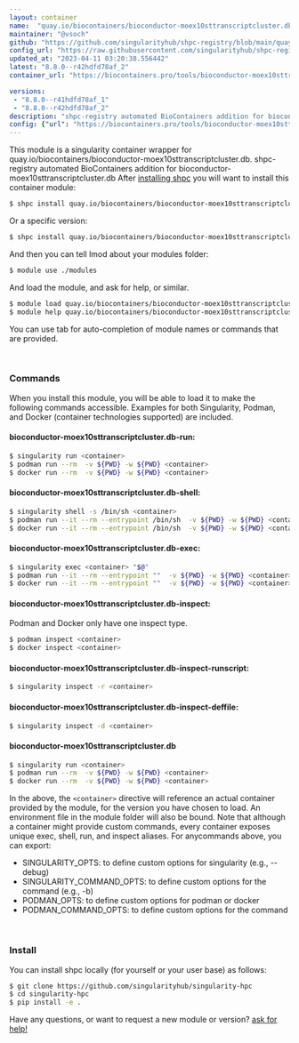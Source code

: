 ```yaml
---
layout: container
name:  "quay.io/biocontainers/bioconductor-moex10sttranscriptcluster.db"
maintainer: "@vsoch"
github: "https://github.com/singularityhub/shpc-registry/blob/main/quay.io/biocontainers/bioconductor-moex10sttranscriptcluster.db/container.yaml"
config_url: "https://raw.githubusercontent.com/singularityhub/shpc-registry/main/quay.io/biocontainers/bioconductor-moex10sttranscriptcluster.db/container.yaml"
updated_at: "2023-04-11 03:20:38.556442"
latest: "8.8.0--r42hdfd78af_2"
container_url: "https://biocontainers.pro/tools/bioconductor-moex10sttranscriptcluster.db"

versions:
 - "8.8.0--r41hdfd78af_1"
 - "8.8.0--r42hdfd78af_2"
description: "shpc-registry automated BioContainers addition for bioconductor-moex10sttranscriptcluster.db"
config: {"url": "https://biocontainers.pro/tools/bioconductor-moex10sttranscriptcluster.db", "maintainer": "@vsoch", "description": "shpc-registry automated BioContainers addition for bioconductor-moex10sttranscriptcluster.db", "latest": {"8.8.0--r42hdfd78af_2": "sha256:8bc44754fea356fd86b4dc04d8426491631c3e84369980ec4a175ebe58dab6b9"}, "tags": {"8.8.0--r41hdfd78af_1": "sha256:037699ab46bc11be0190390cf8a8925f3b9f9b6e6e0f618d90ffd10eab60bdca", "8.8.0--r42hdfd78af_2": "sha256:8bc44754fea356fd86b4dc04d8426491631c3e84369980ec4a175ebe58dab6b9"}, "docker": "quay.io/biocontainers/bioconductor-moex10sttranscriptcluster.db"}
---
```


This module is a singularity container wrapper for quay.io/biocontainers/bioconductor-moex10sttranscriptcluster.db.
shpc-registry automated BioContainers addition for bioconductor-moex10sttranscriptcluster.db
After [installing shpc](#install) you will want to install this container module:


```bash
$ shpc install quay.io/biocontainers/bioconductor-moex10sttranscriptcluster.db
```

Or a specific version:

```bash
$ shpc install quay.io/biocontainers/bioconductor-moex10sttranscriptcluster.db:8.8.0--r42hdfd78af_2
```

And then you can tell lmod about your modules folder:

```bash
$ module use ./modules
```

And load the module, and ask for help, or similar.

```bash
$ module load quay.io/biocontainers/bioconductor-moex10sttranscriptcluster.db/8.8.0--r42hdfd78af_2
$ module help quay.io/biocontainers/bioconductor-moex10sttranscriptcluster.db/8.8.0--r42hdfd78af_2
```

You can use tab for auto-completion of module names or commands that are provided.

<br>

### Commands

When you install this module, you will be able to load it to make the following commands accessible.
Examples for both Singularity, Podman, and Docker (container technologies supported) are included.

#### bioconductor-moex10sttranscriptcluster.db-run:

```bash
$ singularity run <container>
$ podman run --rm  -v ${PWD} -w ${PWD} <container>
$ docker run --rm  -v ${PWD} -w ${PWD} <container>
```

#### bioconductor-moex10sttranscriptcluster.db-shell:

```bash
$ singularity shell -s /bin/sh <container>
$ podman run --it --rm --entrypoint /bin/sh  -v ${PWD} -w ${PWD} <container>
$ docker run --it --rm --entrypoint /bin/sh  -v ${PWD} -w ${PWD} <container>
```

#### bioconductor-moex10sttranscriptcluster.db-exec:

```bash
$ singularity exec <container> "$@"
$ podman run --it --rm --entrypoint ""  -v ${PWD} -w ${PWD} <container> "$@"
$ docker run --it --rm --entrypoint ""  -v ${PWD} -w ${PWD} <container> "$@"
```

#### bioconductor-moex10sttranscriptcluster.db-inspect:

Podman and Docker only have one inspect type.

```bash
$ podman inspect <container>
$ docker inspect <container>
```

#### bioconductor-moex10sttranscriptcluster.db-inspect-runscript:

```bash
$ singularity inspect -r <container>
```

#### bioconductor-moex10sttranscriptcluster.db-inspect-deffile:

```bash
$ singularity inspect -d <container>
```



#### bioconductor-moex10sttranscriptcluster.db

```bash
$ singularity run <container>
$ podman run --rm  -v ${PWD} -w ${PWD} <container>
$ docker run --rm  -v ${PWD} -w ${PWD} <container>
```


In the above, the `<container>` directive will reference an actual container provided
by the module, for the version you have chosen to load. An environment file in the
module folder will also be bound. Note that although a container
might provide custom commands, every container exposes unique exec, shell, run, and
inspect aliases. For anycommands above, you can export:

 - SINGULARITY_OPTS: to define custom options for singularity (e.g., --debug)
 - SINGULARITY_COMMAND_OPTS: to define custom options for the command (e.g., -b)
 - PODMAN_OPTS: to define custom options for podman or docker
 - PODMAN_COMMAND_OPTS: to define custom options for the command

<br>

### Install

You can install shpc locally (for yourself or your user base) as follows:

```bash
$ git clone https://github.com/singularityhub/singularity-hpc
$ cd singularity-hpc
$ pip install -e .
```

Have any questions, or want to request a new module or version? [ask for help!](https://github.com/singularityhub/singularity-hpc/issues)